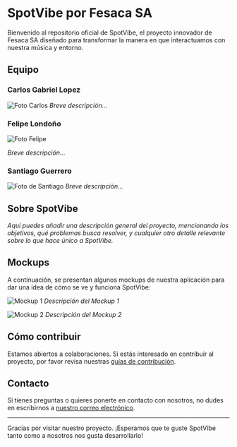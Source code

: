 # SpotVibe por Fesaca SA
 
Bienvenido al repositorio oficial de SpotVibe, el proyecto innovador de Fesaca SA diseñado para transformar la manera en que interactuamos con nuestra música y entorno.
 
## Equipo
 
### Carlos Gabriel Lopez
![Foto Carlos](https://github.com/Intro-CompuMovil/SpotVibe/assets/124104040/a7efed85-78ca-4fad-b7af-05726b8cd2b8)
*Breve descripción...*
 
### Felipe Londoño
![Foto Felipe](https://github.com/Intro-CompuMovil/SpotVibe/assets/124104040/23689cdd-8522-4efb-8fbd-705d815a773f)

*Breve descripción...*
 
### Santiago Guerrero
![Foto de Santiago](link-a-la-foto-de-santiago.jpg)
*Breve descripción...*
 
## Sobre SpotVibe
 
*Aquí puedes añadir una descripción general del proyecto, mencionando los objetivos, qué problemas busca resolver, y cualquier otro detalle relevante sobre lo que hace único a SpotVibe.*
 
## Mockups
 
A continuación, se presentan algunos mockups de nuestra aplicación para dar una idea de cómo se ve y funciona SpotVibe:
 
![Mockup 1](link-al-mockup-1.jpg)
*Descripción del Mockup 1*
 
![Mockup 2](link-al-mockup-2.jpg)
*Descripción del Mockup 2*
 
## Cómo contribuir
 
Estamos abiertos a colaboraciones. Si estás interesado en contribuir al proyecto, por favor revisa nuestras [guías de contribución](link-a-las-guías).
 
## Contacto
 
Si tienes preguntas o quieres ponerte en contacto con nosotros, no dudes en escribirnos a [nuestro correo electrónico](mailto:email@example.com).
 
---
 
Gracias por visitar nuestro proyecto. ¡Esperamos que te guste SpotVibe tanto como a nosotros nos gusta desarrollarlo!
